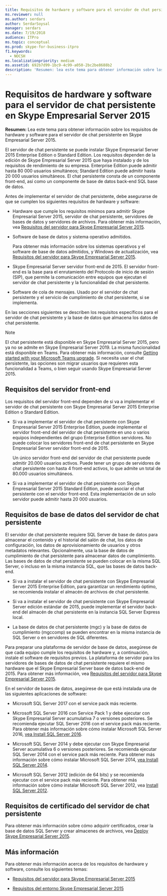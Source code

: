 ```yaml
---
title: Requisitos de hardware y software para el servidor de chat persistente en Skype Empresarial Server 2015
ms.reviewer: null
ms.author: serdars
author: SerdarSoysal
manager: serdars
ms.date: 7/19/2018
audience: ITPro
ms.topic: conceptual
ms.prod: skype-for-business-itpro
f1.keywords:
  - NOCSH
ms.localizationpriority: medium
ms.assetid: 692b7d99-1bc9-4c99-a050-2bc2be8688b2
description: 'Resumen: lea este tema para obtener información sobre los requisitos de hardware y software para el servidor de chat persistente en Skype Empresarial Server 2015.'
---
```


# <a name="hardware-and-software-requirements-for-persistent-chat-server-in-skype-for-business-server-2015"></a>Requisitos de hardware y software para el servidor de chat persistente en Skype Empresarial Server 2015
 
**Resumen:** Lea este tema para obtener información sobre los requisitos de hardware y software para el servidor de chat persistente en Skype Empresarial Server 2015.
  
El servidor de chat persistente se puede instalar Skype Empresarial Server 2015 Enterprise Edition o Standard Edition. Los requisitos dependen de la edición de Skype Empresarial Server 2015 que haya instalado y de los requisitos de rendimiento de su empresa. Enterprise Edition puede admitir hasta 80 000 usuarios simultáneos; Standard Edition puede admitir hasta 20 000 usuarios simultáneos. El chat persistente consta de un componente front-end, así como un componente de base de datos back-end SQL base de datos.
  
Antes de implementar el servidor de chat persistente, debe asegurarse de que se cumplen los siguientes requisitos de hardware y software:
  
- Hardware que cumple los requisitos mínimos para admitir Skype Empresarial Server 2015, servidor de chat persistente, servidores de bases de datos y servidores de archivos. Para obtener más información, vea [Requisitos del servidor para Skype Empresarial Server 2015](../../plan-your-deployment/requirements-for-your-environment/server-requirements.md).
    
- Software de base de datos y sistema operativo admitidos.
    
    Para obtener más información sobre los sistemas operativos y el software de base de datos admitidos, y Windows de actualización, vea [Requisitos del servidor para Skype Empresarial Server 2015](../../plan-your-deployment/requirements-for-your-environment/server-requirements.md).
    
- Skype Empresarial Server servidor front-end de 2015. El servidor front-end es la base para el enrutamiento del Protocolo de inicio de sesión (SIP), que permite la comunicación entre equipos que ejecutan el servidor de chat persistente y la funcionalidad de chat persistente. 
    
- Software de cola de mensajes. Usado por el servidor de chat persistente y el servicio de cumplimiento de chat persistente, si se implementa.
    
En las secciones siguientes se describen los requisitos específicos para el servidor de chat persistente y la base de datos que almacena los datos de chat persistente.

> [!NOTE] 
> El chat persistente está disponible en Skype Empresarial Server 2015, pero ya no se admite en Skype Empresarial Server 2019. La misma funcionalidad está disponible en Teams. Para obtener más información, consulte [Getting started with your Microsoft Teams upgrade](/microsoftteams/upgrade-start-here). Si necesita usar el chat persistente, las opciones son migrar usuarios que requieren esta funcionalidad a Teams, o bien seguir usando Skype Empresarial Server 2015. 
  
## <a name="front-end-server-requirements"></a>Requisitos del servidor front-end

Los requisitos del servidor front-end dependen de si va a implementar el servidor de chat persistente con Skype Empresarial Server 2015 Enterprise Edition o Standard Edition.
  
- Si va a implementar el servidor de chat persistente con Skype Empresarial Server 2015 Enterprise Edition, puede implementar el servidor front-end del servidor de chat persistente en uno o varios equipos independientes del grupo Enterprise Edition servidores. No puede colocar los servidores front-end de chat persistente en Skype Empresarial Server servidor front-end de 2015. 
    
    Un único servidor front-end del servidor de chat persistente puede admitir 20.000 usuarios activos. Puede tener un grupo de servidores de chat persistente con hasta 4 front-end activos, lo que admite un total de 80.000 usuarios simultáneos. 
    
- Si va a implementar el servidor de chat persistente con Skype Empresarial Server 2015 Standard Edition, puede asociar el chat persistente con el servidor front-end. Esta implementación de un solo servidor puede admitir hasta 20 000 usuarios. 
    
## <a name="persistent-chat-server-database-requirements"></a>Requisitos de base de datos del servidor de chat persistente

El servidor de chat persistente requiere SQL Server de base de datos para almacenar el contenido y el historial del salón de chat, los datos de configuración, los datos de aprovisionamiento de usuarios y otros metadatos relevantes. Opcionalmente, usa la base de datos de cumplimiento de chat persistente para almacenar datos de cumplimiento. Las bases de datos de chat persistente se pueden colocar en la misma SQL Server, o incluso en la misma instancia SQL, que las bases de datos back-end. 
  
- Si va a instalar el servidor de chat persistente con Skype Empresarial Server 2015 Enterprise Edition, para garantizar un rendimiento óptimo, se recomienda instalar el almacén de archivos de chat persistente.
    
- Si va a instalar el servidor de chat persistente con Skype Empresarial Server edición estándar de 2015, puede implementar el servidor back-end del almacén de chat persistente en la instancia SQL Server Express local.
    
- La base de datos de chat persistente (mgc) y la base de datos de cumplimiento (mgccomp) se pueden encontrar en la misma instancia de SQL Server o en servidores de SQL diferentes.
    
Para preparar una plataforma de servidor de base de datos, asegúrese de que cada equipo cumple los requisitos de hardware y, a continuación, instale el software de requisitos previos. La plataforma de servidor para los servidores de bases de datos de chat persistente requiere el mismo hardware que el Skype Empresarial Server base de datos back-end de 2015. Para obtener más información, vea [Requisitos del servidor para Skype Empresarial Server 2015](../../plan-your-deployment/requirements-for-your-environment/server-requirements.md).
  
En el servidor de bases de datos, asegúrese de que está instalada una de las siguientes aplicaciones de software:

- Microsoft SQL Server 2017 con el service pack más reciente.

- Microsoft SQL Server 2016 con Service Pack 1 y debe ejecutar con Skype Empresarial Server acumulativa 7 o versiones posteriores. Se recomienda ejecutar SQL Server 2016 con el service pack más reciente. Para obtener más información sobre cómo instalar Microsoft SQL Server 2016, [vea Install SQL Server 2016](/sql/database-engine/install-windows/install-sql-server?view=sql-server-2016).

- Microsoft SQL Server 2014 y debe ejecutar con Skype Empresarial Server acumulativa 6 o versiones posteriores. Se recomienda ejecutar SQL Server 2014 con el service pack más reciente. Para obtener más información sobre cómo instalar Microsoft SQL Server 2014, [vea Install SQL Server 2014](/sql/database-engine/install-windows/install-sql-server?view=sql-server-2014).

- Microsoft SQL Server 2012 (edición de 64 bits) y se recomienda ejecutar con el service pack más reciente. Para obtener más información sobre cómo instalar Microsoft SQL Server 2012, vea [Install SQL Server 2012](/previous-versions/sql/sql-server-2012/bb500395(v=sql.110)).

## <a name="persistent-chat-server-certificate-requirements"></a>Requisitos de certificado del servidor de chat persistente

Para obtener más información sobre cómo adquirir certificados, crear la base de datos SQL Server y crear almacenes de archivos, vea [Deploy Skype Empresarial Server 2015](../../deploy/deploy.md). 
  
## <a name="for-more-information"></a>Más información

Para obtener más información acerca de los requisitos de hardware y software, consulte los siguientes temas:
  
- [Requisitos del servidor para Skype Empresarial Server 2015](../../plan-your-deployment/requirements-for-your-environment/server-requirements.md)
    
- [Requisitos del entorno Skype Empresarial Server 2015](../../plan-your-deployment/requirements-for-your-environment/environmental-requirements.md)
